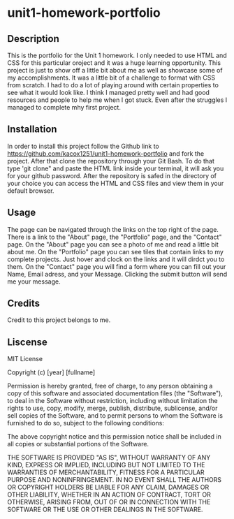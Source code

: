 # unit1-homework-portfolio

## Description

This is the portfolio for the Unit 1 homework.
I only needed to use HTML and CSS for this particular oroject and it was a huge learning opportunity. This project is just to show off a little bit about me as well as showcase some of my accomplishments. It was a little bit of a challenge to format with CSS from scratch. I had to do a lot of playing around with certain properties to see what it would look like. I think I managed pretty well and had good resources and people to help me when I got stuck. Even after the struggles I managed to complete mhy first project.


## Installation

In order to install this project follow the Github link to https://github.com/kacox1251/unit1-homework-portfolio and fork the project. After that clone the repository through your Git Bash. To do that type 'git clone" and paste the HTML link inside your terminal, it will ask you for your github password. After the repository is safed in the directory of your choice you can access the HTML and CSS files and view them in your default browser.


## Usage

The page can be navigated through the links on the top right of the page. There is a link to the "About" page, the "Portfolio" page, and the "Contact" page.
On the "About" page you can see a photo of me and read a little bit about me.
On the "Portfolio" page you can see tiles that contain links to my complete projects. Just hover and clock on the links and it will dirdct you to them.
On the "Contact" page you will find a form where you can fill out your Name, Email adress, and your Message. Clicking the submit button will send me your message.


## Credits

Credit to this project belongs to me.


## Liscense

MIT License

Copyright (c) [year] [fullname]

Permission is hereby granted, free of charge, to any person obtaining a copy
of this software and associated documentation files (the "Software"), to deal
in the Software without restriction, including without limitation the rights
to use, copy, modify, merge, publish, distribute, sublicense, and/or sell
copies of the Software, and to permit persons to whom the Software is
furnished to do so, subject to the following conditions:

The above copyright notice and this permission notice shall be included in all
copies or substantial portions of the Software.

THE SOFTWARE IS PROVIDED "AS IS", WITHOUT WARRANTY OF ANY KIND, EXPRESS OR
IMPLIED, INCLUDING BUT NOT LIMITED TO THE WARRANTIES OF MERCHANTABILITY,
FITNESS FOR A PARTICULAR PURPOSE AND NONINFRINGEMENT. IN NO EVENT SHALL THE
AUTHORS OR COPYRIGHT HOLDERS BE LIABLE FOR ANY CLAIM, DAMAGES OR OTHER
LIABILITY, WHETHER IN AN ACTION OF CONTRACT, TORT OR OTHERWISE, ARISING FROM,
OUT OF OR IN CONNECTION WITH THE SOFTWARE OR THE USE OR OTHER DEALINGS IN THE
SOFTWARE.




